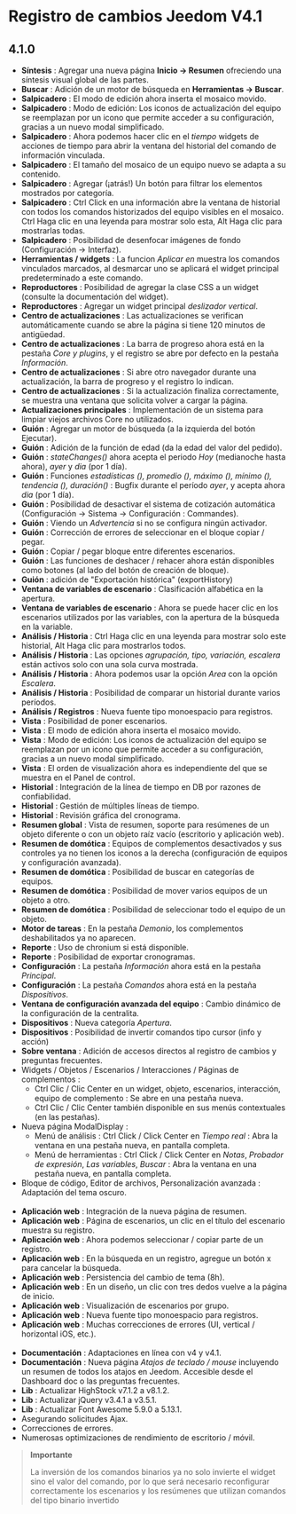 # Registro de cambios Jeedom V4.1

## 4.1.0

- **Síntesis** : Agregar una nueva página **Inicio → Resumen** ofreciendo una síntesis visual global de las partes.
- **Buscar** : Adición de un motor de búsqueda en **Herramientas → Buscar**.
- **Salpicadero** : El modo de edición ahora inserta el mosaico movido.
- **Salpicadero** : Modo de edición: Los iconos de actualización del equipo se reemplazan por un icono que permite acceder a su configuración, gracias a un nuevo modal simplificado.
- **Salpicadero** : Ahora podemos hacer clic en el *tiempo* widgets de acciones de tiempo para abrir la ventana del historial del comando de información vinculada.
- **Salpicadero** : El tamaño del mosaico de un equipo nuevo se adapta a su contenido.
- **Salpicadero** : Agregar (¡atrás!) Un botón para filtrar los elementos mostrados por categoría.
- **Salpicadero** : Ctrl Click en una información abre la ventana de historial con todos los comandos historizados del equipo visibles en el mosaico. Ctrl Haga clic en una leyenda para mostrar solo esta, Alt Haga clic para mostrarlas todas.
- **Salpicadero** : Posibilidad de desenfocar imágenes de fondo (Configuración -> Interfaz).
- **Herramientas / widgets** : La funcion *Aplicar en* muestra los comandos vinculados marcados, al desmarcar uno se aplicará el widget principal predeterminado a este comando.
- **Reproductores** : Posibilidad de agregar la clase CSS a un widget (consulte la documentación del widget).
- **Reproductores** : Agregar un widget principal *deslizador vertical*.
- **Centro de actualizaciones** : Las actualizaciones se verifican automáticamente cuando se abre la página si tiene 120 minutos de antigüedad.
- **Centro de actualizaciones** : La barra de progreso ahora está en la pestaña *Core y plugins*, y el registro se abre por defecto en la pestaña *Información*.
- **Centro de actualizaciones** : Si abre otro navegador durante una actualización, la barra de progreso y el registro lo indican.
- **Centro de actualizaciones** : Si la actualización finaliza correctamente, se muestra una ventana que solicita volver a cargar la página.
- **Actualizaciones principales** : Implementación de un sistema para limpiar viejos archivos Core no utilizados.
- **Guión** : Agregar un motor de búsqueda (a la izquierda del botón Ejecutar).
- **Guión** : Adición de la función de edad (da la edad del valor del pedido).
- **Guión** : *stateChanges()* ahora acepta el periodo *Hoy* (medianoche hasta ahora), *ayer* y *dia* (por 1 día).
- **Guión** : Funciones *estadísticas (), promedio (), máximo (), mínimo (), tendencia (), duración()* : Bugfix durante el período *ayer*, y acepta ahora *dia* (por 1 día).
- **Guión** : Posibilidad de desactivar el sistema de cotización automática (Configuración → Sistema → Configuración : Commandes).
- **Guión** : Viendo un *Advertencia* si no se configura ningún activador.
- **Guión** : Corrección de errores de seleccionar en el bloque copiar / pegar.
- **Guión** : Copiar / pegar bloque entre diferentes escenarios.
- **Guión** : Las funciones de deshacer / rehacer ahora están disponibles como botones (al lado del botón de creación de bloque).
- **Guión** :  adición de "Exportación histórica" (exportHistory)
- **Ventana de variables de escenario** : Clasificación alfabética en la apertura.
- **Ventana de variables de escenario** : Ahora se puede hacer clic en los escenarios utilizados por las variables, con la apertura de la búsqueda en la variable.
- **Análisis / Historia** : Ctrl Haga clic en una leyenda para mostrar solo este historial, Alt Haga clic para mostrarlos todos.
- **Análisis / Historia** : Las opciones *agrupación, tipo, variación, escalera* están activos solo con una sola curva mostrada.
- **Análisis / Historia** : Ahora podemos usar la opción *Area* con la opción *Escalera*.
- **Análisis / Historia** : Posibilidad de comparar un historial durante varios períodos.
- **Análisis / Registros** : Nueva fuente tipo monoespacio para registros.
- **Vista** : Posibilidad de poner escenarios.
- **Vista** : El modo de edición ahora inserta el mosaico movido.
- **Vista** : Modo de edición: Los iconos de actualización del equipo se reemplazan por un icono que permite acceder a su configuración, gracias a un nuevo modal simplificado.
- **Vista** : El orden de visualización ahora es independiente del que se muestra en el Panel de control.
- **Historial** : Integración de la línea de tiempo en DB por razones de confiabilidad.
- **Historial** : Gestión de múltiples líneas de tiempo.
- **Historial** : Revisión gráfica del cronograma.
- **Resumen global** : Vista de resumen, soporte para resúmenes de un objeto diferente o con un objeto raíz vacío (escritorio y aplicación web).
- **Resumen de domótica** : Equipos de complementos desactivados y sus controles ya no tienen los iconos a la derecha (configuración de equipos y configuración avanzada).
- **Resumen de domótica** : Posibilidad de buscar en categorías de equipos.
- **Resumen de domótica** : Posibilidad de mover varios equipos de un objeto a otro.
- **Resumen de domótica** : Posibilidad de seleccionar todo el equipo de un objeto.
- **Motor de tareas** : En la pestaña *Demonio*, los complementos deshabilitados ya no aparecen.
- **Reporte** : Uso de chronium si está disponible.
- **Reporte** : Posibilidad de exportar cronogramas.
- **Configuración** : La pestaña *Información* ahora está en la pestaña *Principal*.
- **Configuración** : La pestaña *Comandos* ahora está en la pestaña *Dispositivos*.
- **Ventana de configuración avanzada del equipo** : Cambio dinámico de la configuración de la centralita.
- **Dispositivos** : Nueva categoría *Apertura*.
- **Dispositivos** : Posibilidad de invertir comandos tipo cursor (info y acción)
- **Sobre ventana** : Adición de accesos directos al registro de cambios y preguntas frecuentes.
- Widgets / Objetos / Escenarios / Interacciones / Páginas de complementos :
	- Ctrl Clic / Clic Center en un widget, objeto, escenarios, interacción, equipo de complemento : Se abre en una pestaña nueva.
	- Ctrl Clic / Clic Center también disponible en sus menús contextuales (en las pestañas).
- Nueva página ModalDisplay :
	- Menú de análisis : Ctrl Click / Click Center en *Tiempo real* : Abra la ventana en una pestaña nueva, en pantalla completa.
	- Menú de herramientas : Ctrl Click / Click Center en *Notas*, *Probador de expresión*, *Las variables*, *Buscar* : Abra la ventana en una pestaña nueva, en pantalla completa.
- Bloque de código, Editor de archivos, Personalización avanzada : Adaptación del tema oscuro.<br/><br/>
- **Aplicación web** : Integración de la nueva página de resumen.
- **Aplicación web** : Página de escenarios, un clic en el título del escenario muestra su registro.
- **Aplicación web** : Ahora podemos seleccionar / copiar parte de un registro.
- **Aplicación web** : En la búsqueda en un registro, agregue un botón x para cancelar la búsqueda.
- **Aplicación web** : Persistencia del cambio de tema (8h).
- **Aplicación web** : En un diseño, un clic con tres dedos vuelve a la página de inicio.
- **Aplicación web** : Visualización de escenarios por grupo.
- **Aplicación web** : Nueva fuente tipo monoespacio para registros.
- **Aplicación web** : Muchas correcciones de errores (UI, vertical / horizontal iOS, etc.).<br/><br/>
- **Documentación** : Adaptaciones en línea con v4 y v4.1.
- **Documentación** : Nueva página *Atajos de teclado / mouse* incluyendo un resumen de todos los atajos en Jeedom. Accesible desde el Dashboard doc o las preguntas frecuentes.
- **Lib** : Actualizar HighStock v7.1.2 a v8.1.2.
- **Lib** : Actualizar jQuery v3.4.1 a v3.5.1.
- **Lib** : Actualizar Font Awesome 5.9.0 a 5.13.1.
- Asegurando solicitudes Ajax.
- Correcciones de errores.
- Numerosas optimizaciones de rendimiento de escritorio / móvil.


>**Importante**
>
> La inversión de los comandos binarios ya no solo invierte el widget sino el valor del comando, por lo que será necesario reconfigurar correctamente los escenarios y los resúmenes que utilizan comandos del tipo binario invertido
